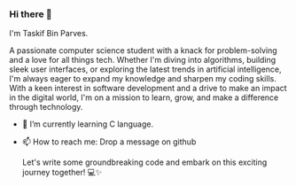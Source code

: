 ### Hi there 👋
I'm Taskif Bin Parves.

<!--
**taskifbin/taskifbin** is a ✨ _special_ ✨ repository because its `README.md` (this file) appears on your GitHub profile.

Here are some ideas to get you started:

- 🔭 I’m currently working on ...
- 🌱 I’m currently learning ...
- 👯 I’m looking to collaborate on ...
- 🤔 I’m looking for help with ...
- 💬 Ask me about ...
- 📫 How to reach me: ...
- 😄 Pronouns: ...
- ⚡ Fun fact: ...
-->
A passionate computer science student with a knack for problem-solving and a love for all things tech. Whether I'm diving into algorithms, building sleek user interfaces, or exploring the latest trends in artificial intelligence, I'm always eager to expand my knowledge and sharpen my coding skills. With a keen interest in software development and a drive to make an impact in the digital world, I'm on a mission to learn, grow, and make a difference through technology.

- 🌱 I’m currently learning C language.
- 📫 How to reach me: Drop a message on github

   Let's write some groundbreaking code and embark on this exciting journey together! 💻✨

